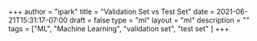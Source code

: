 +++
author = "ipark"
title = "Validation Set vs Test Set"
date =  2021-06-21T15:31:17-07:00
draft =  false
type = "ml"
layout = "ml"
description = ""
tags = ["ML", "Machine Learning", "validation set", "test set"
]
+++
